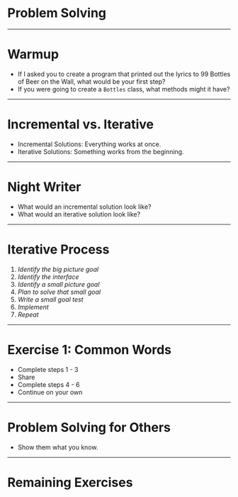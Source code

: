 # Problem Solving

---

# Warmup

* If I asked you to create a program that printed out the lyrics to 99 Bottles of Beer on the Wall, what would be your first step?
* If you were going to create a `Bottles` class, what methods might it have?

---

# Incremental vs. Iterative

* Incremental Solutions: Everything works at once.
* Iterative Solutions: Something works from the beginning.

---

# Night Writer

* What would an incremental solution look like?
* What would an iterative solution look like?

---

# Iterative Process

1. *Identify the big picture goal*
1. *Identify the interface*
1. *Identify a small picture goal*
1. *Plan to solve that small goal*
1. *Write a small goal test*
1. *Implement*
1. *Repeat*

---

# Exercise 1: Common Words

* Complete steps 1 - 3
* Share
* Complete steps 4 - 6
* Continue on your own

---

# Problem Solving for Others

* Show them what you know.

---

# Remaining Exercises
